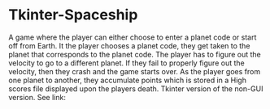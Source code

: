 # Tkinter-Spaceship
A game where the player can either choose to enter a planet code or start off from Earth. It the player chooses a planet code, they get taken to the planet that corresponds to the planet code. The player has to figure out the velocity to go to a different planet. If they fail to properly figure out the velocity, then they crash and the game starts over. As the player goes from one planet to another, they accumulate points which is stored in a High scores file displayed upon the players death. Tkinter version of the non-GUI version. See link: 
